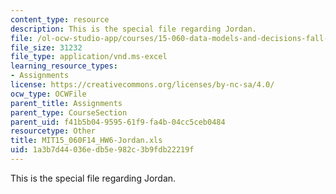 ```yaml
---
content_type: resource
description: This is the special file regarding Jordan.
file: /ol-ocw-studio-app/courses/15-060-data-models-and-decisions-fall-2014/1a3b7d44036edb5e982c3b9fdb22219f_MIT15_060F14_HW6-Jordan.xls
file_size: 31232
file_type: application/vnd.ms-excel
learning_resource_types:
- Assignments
license: https://creativecommons.org/licenses/by-nc-sa/4.0/
ocw_type: OCWFile
parent_title: Assignments
parent_type: CourseSection
parent_uid: f41b5b04-9595-61f9-fa4b-04cc5ceb0484
resourcetype: Other
title: MIT15_060F14_HW6-Jordan.xls
uid: 1a3b7d44-036e-db5e-982c-3b9fdb22219f
---
```

This is the special file regarding Jordan.